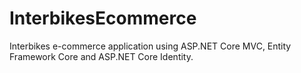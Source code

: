 # InterbikesEcommerce
Interbikes e-commerce application using ASP.NET Core MVC, Entity Framework Core and ASP.NET Core Identity.
